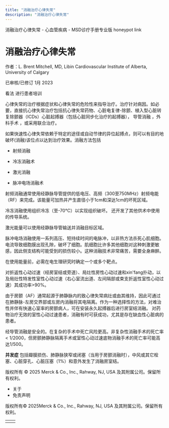 ```yaml
---
title: "消融治疗心律失常"
description: "消融治疗心律失常"
---
```


﻿消融治疗心律失常 \- 心血管疾病 \- MSD诊疗手册专业版 honeypot link

# 消融治疗心律失常

作者：L. Brent Mitchell, MD, Libin Cardiovascular Institute of Alberta, University of Calgary

已审核/已修订 1月 2023

看法 进行患者培训

心律失常的治疗根据症状和心律失常的危险性来指导治疗。治疗针对病因。如必要，直接抗心律失常治疗包括抗心律失常药物、心脏电复律-除颤、植入型心脏转复除颤器（ICDs）心脏起搏器（包括心脏同步化治疗的起搏器）， 导管消融 ，外科手术 ，或采用联合治疗。

如果快速性心律失常依赖于特定的途径或自动节律的异位起搏点，则可以有目的地破坏(消融)该位点以达到治疗效果。消融方法包括

- 射频消融

- 冷冻消融术

- 激光消融

- 脉冲电场消融术


射频消融通常使用经静脉导管提供的低电压、高频（300至750MHz）射频电能（RF）来完成。该能量可加热并产生直径小于1cm和深达1cm的坏死区域。

冷冻消融使用组织冷冻（至-70°C）以实现组织破坏。 还开发了其他供术中使用的传导系统。

激光能量可以使用经静脉导管输送并消融目标区域。

脉冲电场消融使用一系列高压、短持续时间的电脉冲，以非热方法杀死心肌细胞。电流导致细胞膜出现孔隙，破坏了细胞。肌细胞比许多其他细胞对这种刺激更敏感，因此侧支结构可能受到的损伤较小。这种消融技术非常痛苦，需要全身麻醉。

在使用能量前，必需在电生理研究时确定一个或多个靶点。

对折返性心动过速（经房室结或旁道）、局灶性房性心动过速和xin'fang扑动，以及局灶性特发性室性心动过速（右心室流出道、左间隔部或束支折返性室性心动过速）其成功率>90%。

由于房颤（AF）通常起源于肺静脉内的致心律失常病灶或由其维持，因此可通过在肺静脉-左房交界部或左房内消融将其电隔离。作为一种选择性的方法，对难治性并伴有快速心室率的房颤病人，可在安装永久起搏器后进行房室结消融。 对药物治疗无效的室性心动过速患者，消融有时可获成功，尤其是存在缺血性心脏病的患者。

经导管消融是安全的。在复杂的手术中死亡风险更高。非复杂性消融手术的死亡率 < 1/2000，但房颤肺静脉隔离手术或室性心动过速底物消融手术的死亡率可能高达1/500。

**并发症** 包括瓣膜损伤、肺静脉狭窄或闭塞（当用于房颤消融时），中风或其它栓塞、心脏穿孔、心脏压塞（1%）和意外发生了消融房室结。



版权所有 © 2025
Merck & Co., Inc., Rahway, NJ, USA 及其附属公司。保留所有权利。

- 关于
- 免责声明

版权所有© 2025Merck & Co., Inc., Rahway, NJ, USA 及其附属公司。保留所有权利。

|     |     |
| --- | --- |
|  |  |